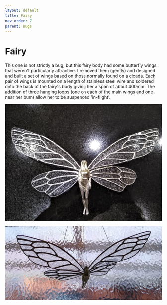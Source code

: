 ```yaml
---
layout: default
title: Fairy
nav_order: 7
parent: Bugs
---
```


# Fairy

This one is not strictly a bug, but this fairy body had some butterfly wings that weren't particularly attractive. I removed them (gently) and designed and built a set of wings based on those normally found on a cicada. Each pair of wings is mounted on a length of stainless steel wire and soldered onto the back of the fairy's body giving her a span of about 400mm. The addition of three hanging loops (one on each of the main wings and one near her bum) allow her to be suspended 'in-flight'.

![Fairy](/images/Fairy.jpg)

![Fairy 2](/images/fairy2.jpg)

